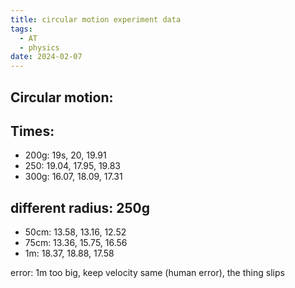 ```yaml
---
title: circular motion experiment data
tags:
  - AT
  - physics
date: 2024-02-07
---
```

## **Circular motion:**
## Times:
- 200g: 19s, 20, 19.91
- 250: 19.04, 17.95, 19.83
- 300g: 16.07, 18.09, 17.31

## different radius: 250g
- 50cm: 13.58, 13.16, 12.52
- 75cm: 13.36, 15.75, 16.56
- 1m: 18.37, 18.88, 17.58

  

  

  

error: 1m too big, keep velocity same (human error), the thing slips
